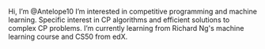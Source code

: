 Hi, I’m @Antelope10
  I’m interested in competitive programming and machine learning. Specific interest in CP algorithms and efficient solutions to complex CP problems. 
  I’m currently learning from Richard Ng's machine learning course and CS50 from edX. 




